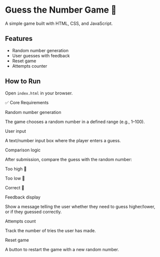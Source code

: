 # Guess the Number Game 🎯





A simple game built with HTML, CSS, and JavaScript.

## Features
- Random number generation
- User guesses with feedback
- Reset game
- Attempts counter

## How to Run
Open `index.html` in your browser.


✅ Core Requirements

Random number generation

The game chooses a random number in a defined range (e.g., 1–100).

User input

A text/number input box where the player enters a guess.

Comparison logic

After submission, compare the guess with the random number:

Too high 🔼

Too low 🔽

Correct 🎉

Feedback display

Show a message telling the user whether they need to guess higher/lower, or if they guessed correctly.

Attempts count

Track the number of tries the user has made.

Reset game

A button to restart the game with a new random number.
